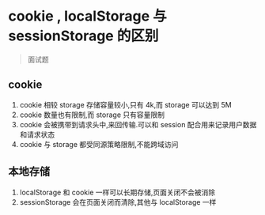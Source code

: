 
# cookie , localStorage 与 sessionStorage 的区别
> 面试题

## cookie 
1. cookie 相较 storage 存储容量较小,只有 4k,而 storage 可以达到 5M
2. cookie 数量也有限制,而 storage 只有容量限制
3. cookie 会被携带到请求头中,来回传输.可以和 session 配合用来记录用户数据和请求状态
4. cookie 与 storage 都受同源策略限制,不能跨域访问

## 本地存储
1. localStorage 和 cookie 一样可以长期存储,页面关闭不会被消除
2. sessionStorage 会在页面关闭而清除,其他与 localStorage 一样
